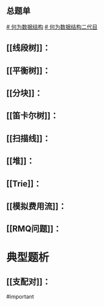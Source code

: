 ## 总题单
[# 何为数据结构](https://www.luogu.com.cn/training/466929)
[# 何为数据结构二代目](https://www.luogu.com.cn/training/590967)
## [[线段树]]：

## [[平衡树]]：

## [[分块]]：

## [[笛卡尔树]]：

## [[扫描线]]：

## [[堆]]：

## [[Trie]]：

## [[模拟费用流]]：

## [[RMQ问题]]：

# 典型题析

## [[支配对]]：

#important
